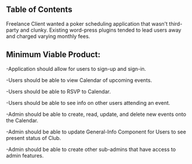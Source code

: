 ## Table of Contents
Freelance Client wanted a poker scheduling application that wasn't third-party and clunky. Existing word-press plugins tended to lead users away and charged varying monthly fees.

## Minimum Viable Product: 
-Application should allow for users to sign-up and sign-in.

-Users should be able to view Calendar of upcoming events.

-Users should be able to RSVP to Calendar.

-Users should be able to see info on other users attending an event.



-Admin should be able to create, read, update, and delete new events onto the Calendar.

-Admin should be able to update General-Info Component for Users to see present status of Club.

-Admin should be able to create other sub-admins that have access to admin features.

